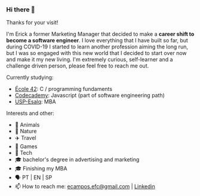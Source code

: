 ### Hi there 👋

Thanks for your visit!

I'm Erick a former Marketing Manager that decided to make a **career shift to become a software engineer**. I love everything that I have built so far, but during COVID-19 I started to learn another profession aiming the long run, but I was so engaged with this new world that I decided to start over now and make it my new living. I'm extremely curious, self-learner and a challenge driven person, please feel free to reach me out.

Currently studying: 
- [École 42](https://42.fr/en/homepage/): C / programming fundaments
- [Codecademy](www.codecademy.com): Javascript (part of software engineering path)
- [USP-Esalq](https://mbauspesalq.com/):  MBA

Interests and other:
- 🐾 Animals
- 🌳 Nature
- ✈️ Travel
- 👾 Games
- 🚀 Tech
- 🎓 bachelor's degree in advertising and marketing
- 🎓 Finishing my MBA
- 🗣️ PT | EN | SP 
- 📫 How to reach me: [ecampos.efc@gmail.com](mailto:ecampos.efc@gmail.com) | [Linkedin](https://www.linkedin.com/in/-ec-/) 
